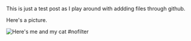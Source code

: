 This is just a test post as I play around with addding files through github.

Here's a picture.



![Here's me and my cat #nofilter]({{paigecm.github.io/JekyllDemo}}/_assets/paige-and-cat.jpg)
